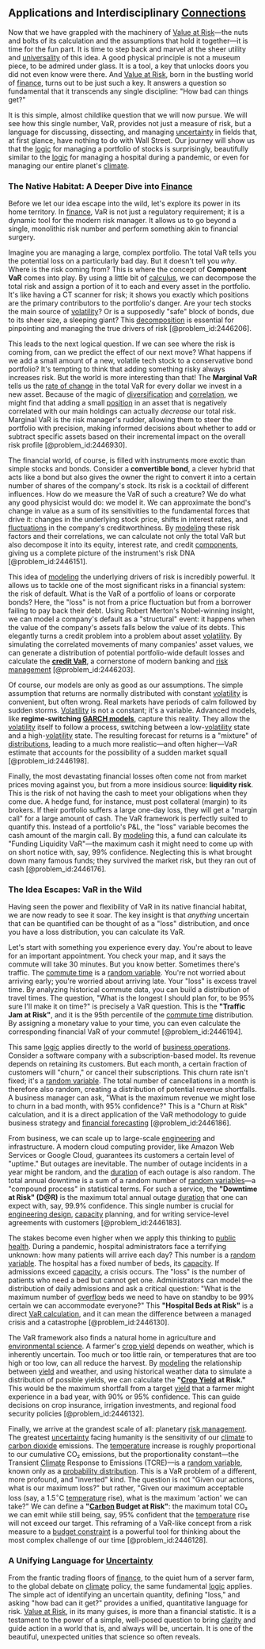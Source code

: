 ## Applications and Interdisciplinary [Connections](@article_id:193345)

Now that we have grappled with the machinery of [Value at Risk](@article_id:143883)—the nuts and bolts of its calculation and the assumptions that hold it together—it is time for the fun part. It is time to step back and marvel at the sheer utility and [universality](@article_id:139254) of this idea. A good physical principle is not a museum piece, to be admired under glass. It is a tool, a key that unlocks doors you did not even know were there. And [Value at Risk](@article_id:143883), born in the bustling world of [finance](@article_id:144433), turns out to be just such a key. It answers a question so fundamental that it transcends any single discipline: "How bad can things get?"

It is this simple, almost childlike question that we will now pursue. We will see how this single number, VaR, provides not just a measure of risk, but a language for discussing, dissecting, and managing [uncertainty](@article_id:275351) in fields that, at first glance, have nothing to do with Wall Street. Our journey will show us that the [logic](@article_id:266330) for managing a portfolio of stocks is surprisingly, beautifully similar to the [logic](@article_id:266330) for managing a hospital during a pandemic, or even for managing our entire planet's [climate](@article_id:144739).

### The Native Habitat: A Deeper Dive into [Finance](@article_id:144433)

Before we let our idea escape into the wild, let's explore its power in its home territory. In [finance](@article_id:144433), VaR is not just a regulatory requirement; it is a dynamic tool for the modern risk manager. It allows us to go beyond a single, monolithic risk number and perform something akin to financial surgery.

Imagine you are managing a large, complex portfolio. The total VaR tells you the potential loss on a particularly bad day. But it doesn't tell you *why*. Where is the risk coming from? This is where the concept of **Component VaR** comes into play. By using a little bit of [calculus](@article_id:145546), we can decompose the total risk and assign a portion of it to each and every asset in the portfolio. It's like having a CT scanner for risk; it shows you exactly which positions are the primary contributors to the portfolio's danger. Are your tech stocks the main source of [volatility](@article_id:266358)? Or is a supposedly "safe" block of bonds, due to its sheer size, a sleeping giant? This [decomposition](@article_id:146638) is essential for pinpointing and managing the true drivers of risk [@problem_id:2446206].

This leads to the next logical question. If we can see where the risk is coming from, can we predict the effect of our next move? What happens if we add a small amount of a new, volatile tech stock to a conservative bond portfolio? It's tempting to think that adding something risky always increases risk. But the world is more interesting than that! The **Marginal VaR** tells us the [rate of change](@article_id:158276) in the total VaR for every dollar we invest in a new asset. Because of the magic of [diversification](@article_id:136700) and [correlation](@article_id:265479), we might find that adding a small [position](@article_id:167295) in an asset that is negatively correlated with our main holdings can actually *decrease* our total risk. Marginal VaR is the risk manager's rudder, allowing them to steer the portfolio with precision, making informed decisions about whether to add or subtract specific assets based on their incremental impact on the overall risk profile [@problem_id:2446930].

The financial world, of course, is filled with instruments more exotic than simple stocks and bonds. Consider a **convertible bond**, a clever hybrid that acts like a bond but also gives the owner the right to convert it into a certain number of shares of the company's stock. Its risk is a cocktail of different influences. How do we measure the VaR of such a creature? We do what any good physicist would do: we model it. We can approximate the bond's change in value as a sum of its sensitivities to the fundamental forces that drive it: changes in the underlying stock price, shifts in interest rates, and [fluctuations](@article_id:150006) in the company's creditworthiness. By [modeling](@article_id:268079) these risk factors and their correlations, we can calculate not only the total VaR but also decompose it into its equity, interest rate, and credit [components](@article_id:152417), giving us a complete picture of the instrument's risk DNA [@problem_id:2446151].

This idea of [modeling](@article_id:268079) the underlying drivers of risk is incredibly powerful. It allows us to tackle one of the most significant risks in a financial system: the risk of default. What is the VaR of a portfolio of loans or corporate bonds? Here, the "loss" is not from a price fluctuation but from a borrower failing to pay back their debt. Using Robert Merton's Nobel-winning insight, we can model a company's default as a "structural" event: it happens when the value of the company's assets falls below the value of its debts. This elegantly turns a credit problem into a problem about asset [volatility](@article_id:266358). By simulating the correlated movements of many companies' asset values, we can generate a distribution of potential portfolio-wide default losses and calculate the **[credit VaR](@article_id:139525)**, a cornerstone of modern banking and [risk management](@article_id:140788) [@problem_id:2446203].

Of course, our models are only as good as our assumptions. The simple assumption that returns are normally distributed with constant [volatility](@article_id:266358) is convenient, but often wrong. Real markets have periods of calm followed by sudden storms. [Volatility](@article_id:266358) is not a constant; it's a variable. Advanced models, like **regime-switching [GARCH models](@article_id:141949)**, capture this reality. They allow the [volatility](@article_id:266358) itself to follow a process, switching between a low-[volatility](@article_id:266358) state and a high-[volatility](@article_id:266358) state. The resulting forecast for returns is a "mixture" of [distributions](@article_id:177476), leading to a much more realistic—and often higher—VaR estimate that accounts for the possibility of a sudden market squall [@problem_id:2446198].

Finally, the most devastating financial losses often come not from market prices moving against you, but from a more insidious source: **liquidity risk**. This is the risk of not having the cash to meet your obligations when they come due. A hedge fund, for instance, must post collateral (margin) to its brokers. If their portfolio suffers a large one-day loss, they will get a "margin call" for a large amount of cash. The VaR framework is perfectly suited to quantify this. Instead of a portfolio's P&L, the "loss" variable becomes the cash amount of the margin call. By [modeling](@article_id:268079) this, a fund can calculate its "Funding Liquidity VaR"—the maximum cash it might need to come up with on short notice with, say, 99% confidence. Neglecting this is what brought down many famous funds; they survived the market risk, but they ran out of cash [@problem_id:2446176].

### The Idea Escapes: VaR in the Wild

Having seen the power and flexibility of VaR in its native financial habitat, we are now ready to see it soar. The key insight is that *anything* uncertain that can be quantified can be thought of as a "loss" distribution, and once you have a loss distribution, you can calculate its VaR.

Let's start with something you experience every day. You're about to leave for an important appointment. You check your map, and it says the commute will take 30 minutes. But you know better. Sometimes there's traffic. The [commute time](@article_id:269994) is a [random variable](@article_id:194836). You're not worried about arriving early; you're worried about arriving late. Your "loss" is excess travel time. By analyzing historical commute data, you can build a distribution of travel times. The question, "What is the longest I should plan for, to be 95% sure I'll make it on time?" is precisely a VaR question. This is the **"Traffic Jam at Risk"**, and it is the 95th percentile of the [commute time](@article_id:269994) distribution. By assigning a monetary value to your time, you can even calculate the corresponding financial VaR of your commute! [@problem_id:2446194].

This same [logic](@article_id:266330) applies directly to the world of [business operations](@article_id:273868). Consider a software company with a subscription-based model. Its revenue depends on retaining its customers. But each month, a certain fraction of customers will "churn," or cancel their subscriptions. This churn rate isn't fixed; it's a [random variable](@article_id:194836). The total number of cancellations in a month is therefore also random, creating a distribution of potential revenue shortfalls. A business manager can ask, "What is the maximum revenue we might lose to churn in a bad month, with 95% confidence?" This is a "Churn at Risk" calculation, and it is a direct application of the VaR methodology to guide business strategy and [financial forecasting](@article_id:137505) [@problem_id:2446186].

From business, we can scale up to large-scale [engineering](@article_id:275179) and infrastructure. A modern cloud computing provider, like Amazon Web Services or Google Cloud, guarantees its customers a certain level of "uptime." But outages are inevitable. The number of outage incidents in a year might be random, and the [duration](@article_id:145940) of each outage is also random. The total annual downtime is a sum of a random number of [random variables](@article_id:142345)—a "compound process" in statistical terms. For such a service, the **"Downtime at Risk" (D@R)** is the maximum total annual outage [duration](@article_id:145940) that one can expect with, say, 99.9% confidence. This single number is crucial for [engineering design](@article_id:160034), [capacity](@article_id:268736) planning, and for writing service-level agreements with customers [@problem_id:2446183].

The stakes become even higher when we apply this thinking to [public health](@article_id:273370). During a pandemic, hospital administrators face a terrifying unknown: how many patients will arrive each day? This number is a [random variable](@article_id:194836). The hospital has a fixed number of beds, its [capacity](@article_id:268736). If admissions exceed [capacity](@article_id:268736), a crisis occurs. The "loss" is the number of patients who need a bed but cannot get one. Administrators can model the distribution of daily admissions and ask a critical question: "What is the maximum number of [overflow](@article_id:171861) beds we need to have on standby to be 99% certain we can accommodate everyone?" This **"Hospital Beds at Risk"** is a direct [VaR calculation](@article_id:142779), and it can mean the difference between a managed crisis and a catastrophe [@problem_id:2446130].

The VaR framework also finds a natural home in agriculture and [environmental science](@article_id:187504). A farmer's [crop yield](@article_id:166193) depends on weather, which is inherently uncertain. Too much or too little rain, or temperatures that are too high or too low, can all reduce the harvest. By [modeling](@article_id:268079) the relationship between [yield](@article_id:197199) and weather, and using historical weather data to simulate a distribution of possible yields, we can calculate the **"[Crop Yield](@article_id:166193) at Risk."** This would be the maximum shortfall from a target [yield](@article_id:197199) that a farmer might experience in a bad year, with 90% or 95% confidence. This can guide decisions on crop insurance, irrigation investments, and regional food security policies [@problem_id:2446132].

Finally, we arrive at the grandest scale of all: planetary [risk management](@article_id:140788). The greatest [uncertainty](@article_id:275351) facing humanity is the sensitivity of our [climate](@article_id:144739) to [carbon dioxide](@article_id:184435) emissions. The [temperature](@article_id:145715) increase is roughly proportional to our cumulative CO₂ emissions, but the proportionality constant—the Transient [Climate](@article_id:144739) Response to Emissions (TCRE)—is a [random variable](@article_id:194836), known only as a [probability distribution](@article_id:145910). This is a VaR problem of a different, more profound, and "inverted" kind. The question is not "Given our actions, what is our maximum loss?" but rather, "Given our maximum acceptable loss (say, a $1.5^\circ\text{C}$ [temperature](@article_id:145715) rise), what is the maximum 'action' we can take?" We can define a **"[Carbon](@article_id:149718) Budget at Risk"**: the maximum total CO₂ we can emit while still being, say, 95% confident that the [temperature](@article_id:145715) rise will not exceed our target. This reframing of a VaR-like concept from a risk measure to a [budget constraint](@article_id:146456) is a powerful tool for thinking about the most complex challenge of our time [@problem_id:2446128].

### A Unifying Language for [Uncertainty](@article_id:275351)

From the frantic trading floors of [finance](@article_id:144433), to the quiet hum of a server farm, to the global debate on [climate](@article_id:144739) policy, the same fundamental [logic](@article_id:266330) applies. The simple act of identifying an uncertain quantity, defining "loss," and asking "how bad can it get?" provides a unified, quantitative language for risk. [Value at Risk](@article_id:143883), in its many guises, is more than a financial statistic. It is a testament to the power of a simple, well-posed question to bring [clarity](@article_id:191166) and guide action in a world that is, and always will be, uncertain. It is one of the beautiful, unexpected unities that science so often reveals.